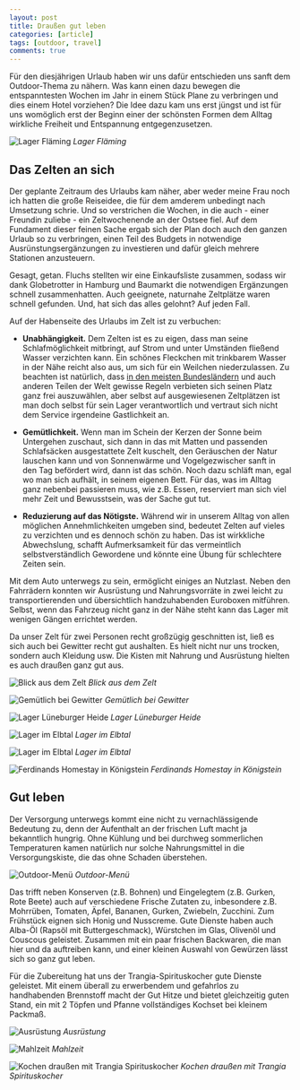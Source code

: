 ```yaml
---
layout: post
title: Draußen gut leben
categories: [article]
tags: [outdoor, travel]
comments: true
---
```


Für den diesjährigen Urlaub haben wir uns dafür entschieden uns sanft dem Outdoor-Thema zu nähern.  Was kann einen dazu bewegen die entspanntesten Wochen im Jahr in einem Stück Plane zu verbringen und dies einem Hotel vorziehen? Die Idee dazu kam uns erst jüngst und ist für uns womöglich erst der Beginn einer der schönsten Formen dem Alltag wirkliche Freiheit und Entspannung entgegenzusetzen.

![Lager Fläming](https://stngl.net/assets/201308/01Z-P1140336.JPG)
_Lager Fläming_

<!--more-->
## Das Zelten an sich

Der geplante Zeitraum des Urlaubs kam näher, aber weder meine Frau noch ich hatten die große Reiseidee, die für dem amderem unbedingt nach Umsetzung schrie. Und so verstrichen die Wochen, in die auch - einer Freundin zuliebe - ein Zeltwochenende an der Ostsee fiel. Auf dem Fundament dieser feinen Sache ergab sich der Plan doch auch den ganzen Urlaub so zu verbringen, einen Teil des Budgets in notwendige Ausrünstungsergänzungen zu investieren und dafür gleich mehrere Stationen anzusteuern.

Gesagt, getan. Fluchs stellten wir eine Einkaufsliste zusammen, sodass wir dank Globetrotter in Hamburg und Baumarkt die notwendigen Ergänzungen schnell zusammenhatten. Auch geeignete, naturnahe Zeltplätze waren schnell gefunden. Und, hat sich das alles gelohnt? Auf jeden Fall.

Auf der Habenseite des Urlaubs im Zelt ist zu verbuchen:

  * **Unabhängigkeit.** Dem Zelten ist es zu eigen, dass man seine Schlafmöglichkeit mitbringt, auf Strom und unter Umständen fließend Wasser verzichten kann. Ein schönes Fleckchen mit trinkbarem Wasser in der Nähe reicht also aus, um sich für ein Weilchen niederzulassen. Zu beachten ist natürlich, dass [in den meisten Bundesländern](http://wild-campen.de/wild-campen-in-deutschland/ "Wild campen Deutschland") und auch anderen Teilen der Welt gewisse Regeln verbieten sich seinen Platz ganz frei auszuwählen, aber selbst auf ausgewiesenen Zeltplätzen ist man doch selbst für sein Lager verantwortlich und vertraut sich nicht dem Service irgendeine Gastlichkeit an.

  * **Gemütlichkeit.** Wenn man im Schein der Kerzen der Sonne beim Untergehen zuschaut, sich dann in das mit Matten und passenden Schlafsäcken ausgestattete Zelt kuschelt, den Geräuschen der Natur lauschen kann und von Sonnenwärme und Vogelgezwischer sanft in den Tag befördert wird, dann ist das schön. Noch dazu schläft man, egal wo man sich aufhält, in seinem eigenen Bett. Für das, was im Alltag ganz nebenbei passieren muss, wie z.B. Essen, reserviert man sich viel mehr Zeit und Bewusstsein, was der Sache gut tut.

  * **Reduzierung auf das Nötigste.** Während wir in unserem Alltag von allen möglichen Annehmlichkeiten umgeben sind, bedeutet Zelten auf vieles zu verzichten und es dennoch schön zu haben. Das ist wirkkliche Abwechslung, schafft Aufmerksamkeit für das vermeintlich selbstverständlich Gewordene und könnte eine Übung für schlechtere Zeiten sein.

Mit dem Auto unterwegs zu sein, ermöglicht einiges an Nutzlast. Neben den Fahrrädern konnten wir Ausrüstung und Nahrungsvorräte in zwei leicht zu transportierenden und übersichtlich handzuhabenden Euroboxen mitführen. Selbst, wenn das Fahrzeug nicht ganz in der Nähe steht kann das Lager mit wenigen Gängen errichtet werden.

Da unser Zelt für zwei Personen recht großzügig geschnitten ist, ließ es sich auch bei Gewitter recht gut aushalten. Es hielt nicht nur uns trocken, sondern auch Kleidung usw. Die Kisten mit Nahrung und Ausrüstung hielten es auch draußen ganz gut aus.

![Blick aus dem Zelt](https://stngl.net/assets/201308/01Z-P1140009.JPG)
_Blick aus dem Zelt_

![Gemütlich bei Gewitter](https://stngl.net/assets/201308/01Z-P1140081.JPG)
_Gemütlich bei Gewitter_

![Lager Lüneburger Heide](https://stngl.net/assets/201308/01Z-P1140011.JPG)
_Lager Lüneburger Heide_

![Lager im Elbtal](https://stngl.net/assets/201308/Z2-P1140095.JPG)
_Lager im Elbtal_

![Lager im Elbtal](https://stngl.net/assets/201308/Z2-P1140230.JPG)
_Lager im Elbtal_

![Ferdinands Homestay in Königstein](https://stngl.net/assets/201308/Z2-P1140233.JPG)
_Ferdinands Homestay in Königstein_

## Gut leben

Der Versorgung unterwegs kommt eine nicht zu vernachlässigende Bedeutung zu, denn der Aufenthalt an der frischen Luft macht ja bekanntlich hungrig. Ohne Kühlung und bei durchweg sommerlichen Temperaturen kamen natürlich nur solche Nahrungsmittel in die Versorgungskiste, die das ohne Schaden überstehen.

![Outdoor-Menü](https://stngl.net/assets/201308/01Z-P1140068.JPG)
_Outdoor-Menü_

Das trifft neben Konserven (z.B. Bohnen) und Eingelegtem (z.B. Gurken, Rote Beete) auch auf verschiedene Frische Zutaten zu, inbesondere z.B. Mohrrüben, Tomaten, Äpfel, Bananen, Gurken, Zwiebeln, Zucchini. Zum Frühstück eignen sich Honig und Nusscreme. Gute Dienste haben auch Alba-Öl (Rapsöl mit Buttergeschmack), Würstchen im Glas, Olivenöl und Couscous geleistet. Zusammen mit ein paar frischen Backwaren, die man hier und da auftreiben kann, und einer kleinen Auswahl von Gewürzen lässt sich so ganz gut leben.

Für die Zubereitung hat uns der Trangia-Spirituskocher gute Dienste geleistet. Mit einem überall zu erwerbendem und gefahrlos zu handhabenden Brennstoff macht der Gut Hitze und bietet gleichzeitig guten Stand, ein mit 2 Töpfen und Pfanne vollständiges Kochset bei kleinem Packmaß.

![Ausrüstung](https://stngl.net/assets/201308/01Z-P1140236.JPG)
_Ausrüstung_

![Mahlzeit](https://stngl.net/assets/201308/01Z-P1140235.JPG)
_Mahlzeit_

![Kochen draußen mit Trangia Spirituskocher](https://stngl.net/assets/201308/01Z-P1140094.JPG )
_Kochen draußen mit Trangia Spirituskocher_
